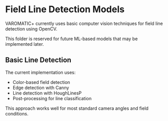 # Field Line Detection Models

VAROMATIC+ currently uses basic computer vision techniques for field line detection using OpenCV.

This folder is reserved for future ML-based models that may be implemented later.

## Basic Line Detection

The current implementation uses:
- Color-based field detection
- Edge detection with Canny
- Line detection with HoughLinesP
- Post-processing for line classification

This approach works well for most standard camera angles and field conditions. 